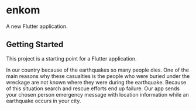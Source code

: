 # enkom

A new Flutter application.

## Getting Started

This project is a starting point for a Flutter application.

In our country because of the earthquakes so many people dies. One of the main reasons why these casualties is the people who were buried under the wreckage are not known where they were during the earthquake. Because of this situation search and rescue efforts end up failure. Our app sends your chosen person emergency message with location information while an earthquake occurs in your city.
